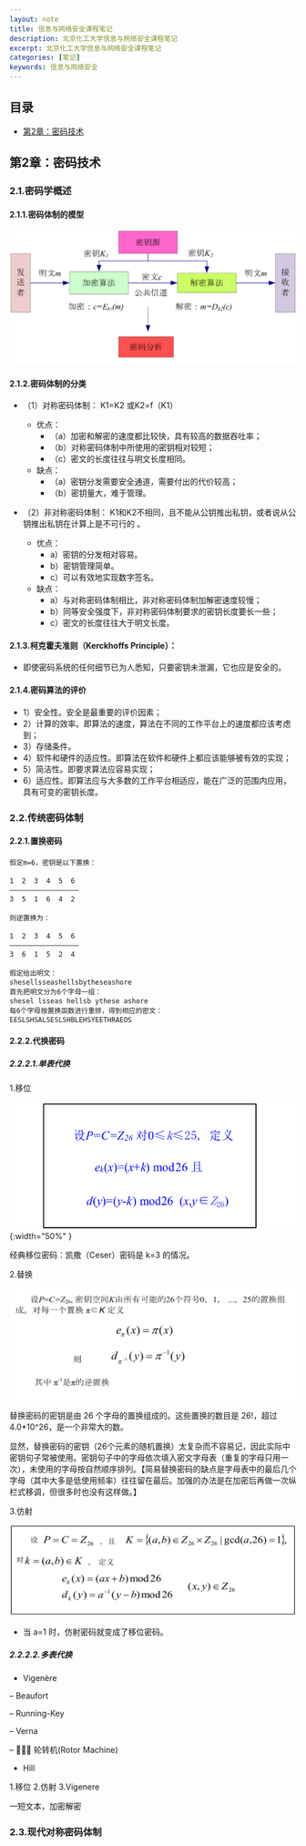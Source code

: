 ```yaml
---
layout: note
title: 信息与网络安全课程笔记
description: 北京化工大学信息与网络安全课程笔记
excerpt: 北京化工大学信息与网络安全课程笔记
categories: [笔记]
keywords: 信息与网络安全
---
```


## 目录

* [第2章：密码技术](#第2章密码技术)


## 第2章：密码技术

### 2.1.密码学概述

#### 2.1.1.密码体制的模型

![密码体制的模型](/images/post/infosec/cryptosystem.png)

#### 2.1.2.密码体制的分类 

* （1）对称密码体制： K1=K2 或K2=f（K1）
    * 优点：
        * （a）加密和解密的速度都比较快，具有较高的数据吞吐率；
        * （b）对称密码体制中所使用的密钥相对较短；
        * （c）密文的长度往往与明文长度相同。
    * 缺点：
        * （a）密钥分发需要安全通道，需要付出的代价较高；
        * （b）密钥量大，难于管理。

* （2）非对称密码体制： K1和K2不相同，且不能从公钥推出私钥，或者说从公钥推出私钥在计算上是不可行的 。
    * 优点：
        * a）密钥的分发相对容易。
        * b）密钥管理简单。
        * c）可以有效地实现数字签名。
    * 缺点：
        * a）与对称密码体制相比，非对称密码体制加解密速度较慢；
        * b）同等安全强度下，非对称密码体制要求的密钥长度要长一些；
        * c）密文的长度往往大于明文长度。

#### 2.1.3.柯克霍夫准则（Kerckhoffs Principle）：
* 即使密码系统的任何细节已为人悉知，只要密钥未泄漏，它也应是安全的。

#### 2.1.4.密码算法的评价 
* 1）安全性。安全是最重要的评价因素；
* 2）计算的效率。即算法的速度，算法在不同的工作平台上的速度都应该考虑到；
* 3）存储条件。
* 4）软件和硬件的适应性。即算法在软件和硬件上都应该能够被有效的实现；
* 5）简洁性。即要求算法应容易实现；
* 6）适应性。即算法应与大多数的工作平台相适应，能在广泛的范围内应用，具有可变的密钥长度。

### 2.2.传统密码体制

#### 2.2.1.置换密码

```
假定m=6，密钥是以下置换：

1  2  3  4  5  6
—————————————————
3  5  1  6  4  2

则逆置换为：

1  2  3  4  5  6
—————————————————
3  6  1  5  2  4

假定给出明文：
shesellsseashellsbytheseashore
首先把明文分为6个字母一组：
shesel lsseas hellsb ythese ashore
每6个字母按置换函数进行重排，得到相应的密文：
EESLSHSALSESLSHBLEHSYEETHRAEOS
```

#### 2.2.2.代换密码

##### 2.2.2.1.单表代换

1.移位

![移位密码](/images/post/infosec/yiwei.png){:width="50%" }

经典移位密码：凯撒（Ceser）密码是 k=3 的情况。

2.替换

![替换密码](/images/post/infosec/tihuan.png)

替换密码的密钥是由 26 个字母的置换组成的。这些置换的数目是 26!，超过 4.0*10^26，是一个非常大的数。

显然，替换密码的密钥（26个元素的随机置换）太复杂而不容易记，因此实际中密钥句子常被使用。密钥句子中的字母依次填入密文字母表（重复的字母只用一次），未使用的字母按自然顺序排列。【简易替换密码的缺点是字母表中的最后几个字母（其中大多是低使用频率）往往留在最后。加强的办法是在加密后再做一次纵栏式移调，但很多时也没有这样做。】

3.仿射

![仿射密码](/images/post/infosec/fangshe.png)

* 当 a=1 时，仿射密码就变成了移位密码。

 




##### 2.2.2.2.多表代换

- Vigenère

– Beaufort

– Running-Key

– Verna

–  轮转机(Rotor Machine)

- Hill

1.移位
2.仿射
3.Vigenere

一短文本，加密解密


### 2.3.现代对称密码体制

